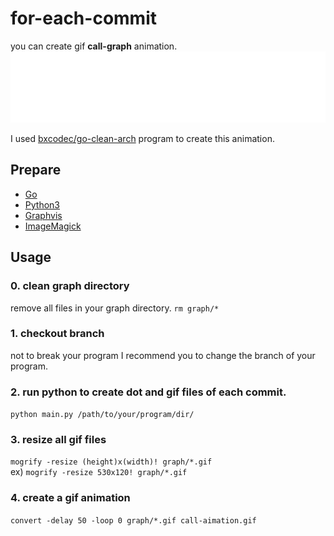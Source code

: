 # for-each-commit
you can create gif **call-graph** animation.  
![](./graph/call-aimation.gif)  

I used [bxcodec/go-clean-arch](https://github.com/bxcodec/go-clean-arch) program to create this animation.

## Prepare
- [Go](https://golang.org/)
- [Python3](https://www.python.org/)
- [Graphvis](https://www.graphviz.org/)
- [ImageMagick](https://imagemagick.org/index.php)

## Usage
### 0. clean graph directory
remove all files in your graph directory. `rm graph/*`
### 1. checkout branch
not to break your program I recommend you to change the branch of your program.
### 2. run python to create dot and gif files of each commit.
`python main.py /path/to/your/program/dir/`
### 3. resize all gif files
`mogrify -resize (height)x(width)! graph/*.gif`  
ex) `mogrify -resize 530x120! graph/*.gif`
### 4. create a gif animation
`convert -delay 50 -loop 0 graph/*.gif call-aimation.gif`